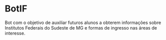 # BotIF
Bot com o objetivo de auxiliar futuros alunos a obterem informações sobre Institutos Federais do Sudeste de MG e formas de ingresso nas áreas de interesse.

